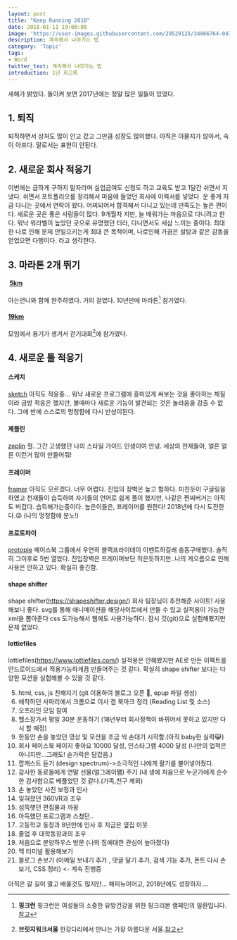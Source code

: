 ```yaml
---
layout: post
title: "Keep Running 2018"
date: 2018-01-11 19:00:00
image: 'https://user-images.githubusercontent.com/29529125/34866764-043ad5da-f7c1-11e7-86cf-9d330b967764.jpg'
description: 계속해서 나아가는 법
category: 'Topic'
tags:
- Word
twitter_text: 계속해서 나아가는 법
introduction: 1년 회고록
---
```



새해가 밝았다. 
돌이켜 보면 2017년에는 정말 많은 일들이 있었다.

## 1. 퇴직 
퇴직하면서 상처도 많이 안고 갔고 그만큼 성장도 많이했다. 
아직은 아물지가 않아서, 속이 아프다. 말로서는 표현이 안된다.

## 2. 새로운 회사 적응기 
이번에는 급하게 구하지 말자라며 실업급여도 신청도 하고 교육도 받고 1달간 쉬면서 지냈다.
쉬면서 포트폴리오를 정리해서 마음에 들었던 회사에 이력서를 넣었다. 운 좋게 지금 다니는 곳에서 연락이 왔다.
어찌되어서 합격해서 다니고 있는데 만족도는 높은 편이다.
새로운 곳은 좋은 사람들이 많다. 9개월차 지만, 늘 배워가는 마음으로 다니려고 한다.
워낙 워라벨이 높았던 곳으로 유명했던 터라, 다니면서도 새삼 느끼는 중이다.
최대한 나로 인해 문제 안일으키는게 최대 큰 목적이며, 나로인해 가끔은 설탕과 같은 감동을 얻었으면 다행이다. 라고 생각한다.

## 3. 마라톤 2개 뛰기 
####  [5km](https://www.pinkcampaign.com/index.do)
아는언니와 함께 완주하였다. 거의 걸었다. 10년만에 마라톤[^pinkrun] 참가였다.
#### [19km](http://www.bridgewalkseoul.com/bw_2017/front/main.php)
모임에서 용기가 생겨서 걷기대회[^bridgewalkseoul]에 참가였다.

## 4. 새로운 툴 적응기 
#### 스케치
[sketch](https://sketchapp.com/)
아직도 적응중... 워낙 새로운 프로그램에 흥미있게 써보는 것을 좋아하는 체질이라 금방 적응은 했지만, 볼때마다 새로운 기능이 발견되는 것은 놀라움을 감출 수 없다.
그에 반에 스스로의 멍청함에 다시 반성이된다.
#### 제플린
[zeplin](https://zeplin.io/)
헐. 그간 고생했던 나의 스타일 가이드 인생이여 안녕.
세상의 천재들아, 얼른 얼른 이런거 많이 만들어줘!
#### 프레이머
[framer](https://framer.com/)
아직도 모르겠다. 너무 어렵다. 진입의 장벽은 높고 험하다. 미친듯이 구글링을 하였고 천재들이 습득하여 자기들의 언어로 쉽게 풀이 했지만, 나같은 찐찌버거는 아직도 버겁다.
습득해가는중이다. 높은이들은, 프레이머를 원한다! 2018년에 다시 도전한다.😡 (나의 멍청함에 분노!)
#### 프로토파이
[protopie](https://www.protopie.io/)
페이스북 그룹에서 우연히 블랙프라이데이 이벤트하길래 충동구매했다. 솔직히 그이후로 5번 열었다.
진입장벽은 프레이머보단 적은듯하지만..나의 게으름으로 인해 사용은 안하고 있다.
확실히 좋긴함.
#### shape shifter
shape shifter(https://shapeshifter.design/)
회사 팀장님이 추천해준 사이트! 사용해보니 좋다. svg를 통해 애니메이션을 해당사이트에서 만들 수 있고 실적용이 가능한 xml을 뽑아준다 css 도가능해서 웹에도 사용가능하다. 잠시 깃(git)으로 실험해봤지만 문제 없었다.
#### lottiefiles
lottiefiles(https://www.lottiefiles.com/)
실적용은 안해봤지만 AE로 만든 이펙트를 안드로이드에서 적용가능하게끔 만들어주는 것 같다. 
확실히 shape shifter 보다는 다양한 모션을 실험해볼 수 있을 것 같다. 

5. html, css, js 친해지기 (git 이용하여 블로그 오픈 🙆, epup 파일 생성)
6. 애착하던 사파리에서 크롬으로 이사 겸 북마크 정리 (Reading List 및 소스)
7. 오프라인 모임 참여 
8. 헬스장가서 평일 30분 운동하기 (18년부터 회사정책이 바뀌어서 못하고 있지만 다시 할 예정)
9. 한동안 손을 놓았던 영상 및 모션을 조금 씩 손대기 시작함.(아직 baby한 실력😹)
10. 회사 페이스북 페이지 좋아요 10000 달성, 인스타그램 4000 달성 (나만의 업적은 아니지만...그래도! 숟가락은 담갔음.)
11. 팝캐스트 듣기 (design spectrum)->소극적인 나에게 활기를 불어넣어줬다.
12. 감사한 동료들에게 연말 선물(얼그레이쨈) 주기 (내 생에 처음으로 누군가에게 순수한 감사함으로 베풀었던 것 같다.(가족,친구 제외)
13. 손 놓았던 사진 보정과 인사 
14. 잊혀졌던 360VR과 조우 
15. 섬뜩햇던 편집물과 까꿍 
16. 아득했던 프로그램과 스쳤던..
17. 고등학교 동창과 8년만에 인사 후 지금은 옆집 이웃
18. 졸업 후 대학동창과의 조우 
19. 처음으로 분양하우스 방문 (나의 집에대한 관심이 높아졌다)
20. 맥 터미널 활용해보기 
21. 블로그 손보기 (이메일 보내기 추가 , 댓글 달기 추가, 검색 기능 추가, 폰트 다시 손보기, CSS 정리) <- 계속 진행중


아직은 갈 길이 멀고 배울것도 많지만... 해피뉴이어고, 2018년에도 성장하자....

[^pinkrun]: **핑크런** 핑크런은 여성들의 소중한 유방건강을 위한 핑크리본 캠페인의 일환입니다.[참고](https://www.pinkcampaign.com/intro/intro.do)
[^bridgewalkseoul]: **브릿지워크서울** 한강다리에서 만나는 가장 아름다운 서울.[참고](http://www.bridgewalkseoul.com/bw_2017/front/main.php)
